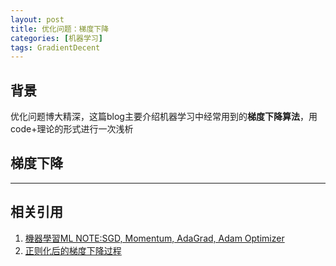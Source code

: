 ```yaml
---
layout: post
title: 优化问题：梯度下降
categories: [机器学习]
tags: GradientDecent
---
```


## 背景

优化问题博大精深，这篇blog主要介绍机器学习中经常用到的**梯度下降算法**，用code+理论的形式进行一次浅析

## 梯度下降


---
## 相关引用
1. [機器學習ML NOTE:SGD, Momentum, AdaGrad, Adam Optimizer](https://medium.com/%E9%9B%9E%E9%9B%9E%E8%88%87%E5%85%94%E5%85%94%E7%9A%84%E5%B7%A5%E7%A8%8B%E4%B8%96%E7%95%8C/%E6%A9%9F%E5%99%A8%E5%AD%B8%E7%BF%92ml-note-sgd-momentum-adagrad-adam-optimizer-f20568c968db)
2. [正则化后的梯度下降过程](http://www.kaonao.net/detail/75.html)
